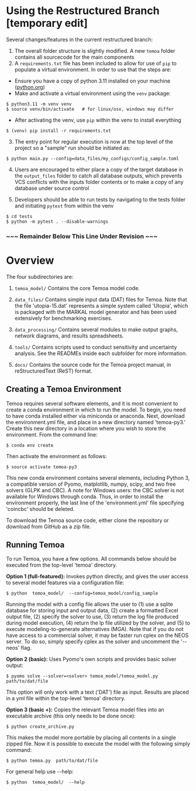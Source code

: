 # Using the Restructured Branch [temporary edit]

Several changes/features in the current restructured branch:

1. The overall folder structure is slightly modified.  A new `temoa` folder contains all sourcecode for the main components
2. A `requirements.txt` file has been included to allow for use of `pip` to populate a virtual environment.  In order to use that the steps are:
- Ensure you have a copy of python 3.11 installed on your machine ([python.org]())
- Make and activate a virtual environment using the `venv` package:

```
$ python3.11 -m venv venv
$ source venv/bin/activate   # for linux/osx, windows may differ
```
- After activating the venv, use `pip` within the venv to install everything
```
$ (venv) pip install -r requirements.txt
```

3. The entry point for regular execution is now at the top level of the project so a "sample" run should be initiated as:

```
$ python main.py --config=data_files/my_configs/config_sample.toml
```
4. Users are encouraged to either place a copy of the target database in the `output_files` folder to catch all database outputs, 
which prevents VCS conflicts with the inputs folder contents or to make a copy of any database under source control

5. Developers should be able to run tests by navigating to the tests folder and initiating `pytest` from within the venv
```
$ cd tests
$ python -m pytest . --disable-warnings
```

### ~~~ Remainder Below This Line Under Revision ~~~
# Overview


The four subdirectories are:

1. `temoa_model/`
Contains the core Temoa model code.

2. `data_files/`
Contains simple input data (DAT) files for Temoa. Note that the file
'utopia-15.dat' represents a simple system called 'Utopia', which
is packaged with the MARKAL model generator and has been used
extensively for benchmarking exercises.

3. `data_processing/`
Contains several modules to make output graphs, network diagrams, and
results spreadsheets.

3. `tools/`
Contains scripts used to conduct sensitivity and uncertainty analysis.
See the READMEs inside each subfolder for more information.

4. `docs/`
Contains the source code for the Temoa project manual, in reStructuredText
(ReST) format.

## Creating a Temoa Environment

Temoa requires several software elements, and it is most convenient to create
a conda environment in which to run the model. To begin, you need to have conda
installed either via miniconda or anaconda. Next, download the environment.yml file,
and  place in a new directory named 'temoa-py3.' Create this new directory in
a location where you wish to store the environment. From the command line:

```$ conda env create```

Then activate the environment as follows:

```$ source activate temoa-py3```

This new conda environment contains several elements, including Python 3, a
compatible version of Pyomo, matplotlib, numpy, scipy, and two free solvers
(GLPK and CBC). A note for Windows users: the CBC solver is not available for Windows through conda. Thus, in order to install the environment properly, the last line of the 'environment.yml' file specifying 'coincbc' should be deleted.

To download the Temoa source code, either clone the repository or download from GitHub
as a zip file.

## Running Temoa

To run Temoa, you have a few options. All commands below should be executed from the
top-level 'temoa' directory.

**Option 1 (full-featured):**
Invokes python directly, and gives the user access to
several model features via a configuration file:

```$ python  temoa_model/  --config=temoa_model/config_sample```

Running the model with a config file allows the user to (1) use a sqlite
database for storing input and output data, (2) create a formatted Excel
output file, (2) specify the solver to use, (3) return the log file produced during model execution, (4) return the lp file utilized by the solver, and (5) to execute modeling-to-generate alternatives (MGA). Note that if you do not have access to a commercial solver, it may be faster run cplex on the NEOS server. To do so, simply specify cplex as the solver and uncomment the '--neos' flag.


**Option 2 (basic):**
Uses Pyomo's own scripts and provides basic solver output:

```$ pyomo solve --solver=<solver> temoa_model/temoa_model.py  path/to/dat/file```

This option will only work with a text ('DAT') file as input.
Results are placed in a yml file within the top-level 'temoa' directory.


**Option 3 (basic +):**
Copies the relevant Temoa model files into an executable archive
(this only needs to be done once):

```$ python create_archive.py```

This makes the model more portable by placing all contents in a
single zipped file. Now it is possible to execute the model with the
following simply command:

```$ python temoa.py  path/to/dat/file```

For general help use --help:

```$ python  temoa_model/  --help```

